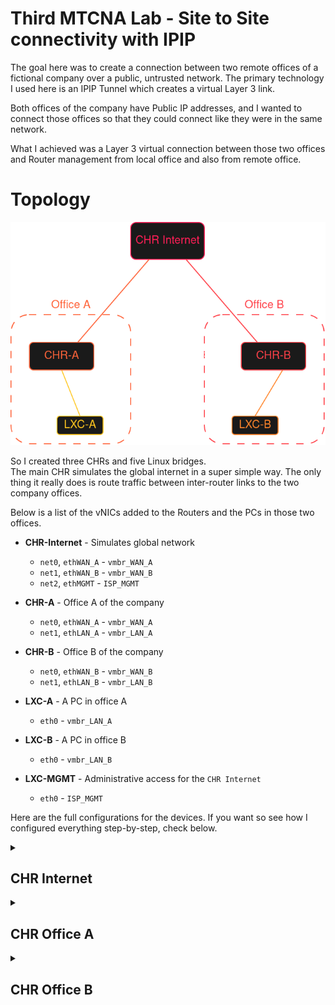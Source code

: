 # Third MTCNA Lab - Site to Site connectivity with IPIP

The goal here was to create a connection between two remote offices of a fictional company over a public, untrusted network. 
The primary technology I used here is an IPIP Tunnel which creates a virtual Layer 3 link.   

Both offices of the company have Public IP addresses, and I wanted to connect those offices so that they could connect like they were in the same network.  

What I achieved was a Layer 3 virtual connection between those two offices and Router management from local office and also from remote office.


# Topology

![topology](./topology.png)


So I created three CHRs and five Linux bridges.  
The main CHR simulates the global internet in a super simple way. 
The only thing it really does is route traffic between inter-router links to the two company offices.  

Below is a list of the vNICs added to the Routers and the PCs in those two offices.   


*   **CHR-Internet** - Simulates global network
    *   `net0`, `ethWAN_A` - `vmbr_WAN_A`
    *   `net1`, `ethWAN_B` - `vmbr_WAN_B`
    *   `net2`, `ethMGMT`  - `ISP_MGMT`

*   **CHR-A** - Office A of the company
    *   `net0`, `ethWAN_A` - `vmbr_WAN_A`
    *   `net1`, `ethLAN_A` - `vmbr_LAN_A`

*   **CHR-B** - Office B of the company
    *   `net0`, `ethWAN_B` - `vmbr_WAN_B`
    *   `net1`, `ethLAN_B` - `vmbr_LAN_B`    

*   **LXC-A** - A PC in office A
    *   `eth0` - `vmbr_LAN_A`

*   **LXC-B** - A PC in office B
    *   `eth0` - `vmbr_LAN_B`

*   **LXC-MGMT** - Administrative access for the `CHR Internet`
    *   `eth0` - `ISP_MGMT`


Here are the full configurations for the devices. 
If you want so see how I configured everything step-by-step, check below.

<details>
<summary><h2>CHR Internet</h2></summary>

```rsc
/interface ethernet
set [ find default-name=ether3 ] disable-running-check=no name=ethMGMT
set [ find default-name=ether1 ] disable-running-check=no name=ethWAN_A
set [ find default-name=ether2 ] disable-running-check=no name=ethWAN_B
/interface list
add name=NET_A
add name=NET_B
add name=NET_MGMT
/interface list member
add interface=ethWAN_A list=NET_A
add interface=ethWAN_B list=NET_B
add interface=ethMGMT list=NET_MGMT
/ip address
add address=203.0.113.1/30 interface=ethWAN_A network=203.0.113.0
add address=203.0.113.5/30 interface=ethWAN_B network=203.0.113.4
add address=172.30.255.9/30 interface=ethMGMT network=172.30.255.8
/ip dhcp-client
add interface=ethWAN_A
/ip firewall filter
add action=accept chain=forward in-interface-list=NET_A out-interface-list=NET_B
add action=accept chain=forward in-interface-list=NET_B out-interface-list=NET_A
add action=accept chain=input in-interface-list=NET_MGMT port=22,8291 protocol=tcp
add action=drop chain=forward
add action=drop chain=input
```

</details>


<details>
<summary><h2>CHR Office A</h2></summary>

```rsc
/interface ethernet
set [ find default-name=ether2 ] disable-running-check=no name=ethLAN_A
set [ find default-name=ether1 ] disable-running-check=no name=ethWAN_A
/interface ipip
add local-address=203.0.113.2 name=ipip-to-B remote-address=203.0.113.6
/ip pool
add name=PoolLanA ranges=192.168.10.50-192.168.10.254
/ip dhcp-server
add address-pool=PoolLanA interface=ethLAN_A lease-time=8w4d name=DHCP_A
/ip address
add address=203.0.113.2/30 interface=ethWAN_A network=203.0.113.0
add address=192.168.10.1/24 interface=ethLAN_A network=192.168.10.0
add address=10.255.255.1/30 interface=ipip-to-B network=10.255.255.0
/ip dhcp-server network
add address=192.168.10.0/24 gateway=192.168.10.1
/ip firewall filter
add action=accept chain=forward connection-state=established,related
add action=accept chain=input connection-state=established,related
add action=accept chain=forward dst-address=192.168.20.0/24 src-address=192.168.10.0/24
add action=accept chain=forward dst-address=192.168.10.0/24 src-address=192.168.20.0/24
add action=accept chain=input port=22,8291 protocol=tcp src-address=192.168.10.0/24
add action=accept chain=input port=22,8291 protocol=tcp src-address=192.168.20.0/24
add action=accept chain=forward out-interface=ipip-to-B
add action=accept chain=forward out-interface=ethWAN_A
add action=drop chain=input
add action=drop chain=forward
/ip firewall nat
add action=masquerade chain=srcnat dst-address=!192.168.20.0/24 out-interface=ethWAN_A
/ip route
add dst-address=0.0.0.0/0 gateway=203.0.113.1
add dst-address=192.168.20.0/24 gateway=10.255.255.2
```

</details>


<details>
<summary><h2>CHR Office B</h2></summary>

```rsc
/interface ethernet
set [ find default-name=ether2 ] disable-running-check=no name=ethLAN_B
set [ find default-name=ether1 ] disable-running-check=no name=ethWAN_B
/interface ipip
add local-address=203.0.113.6 name=ipip-to-A remote-address=203.0.113.2
/ip pool
add name=PoolLanB ranges=192.168.20.50-192.168.20.254
/ip dhcp-server
add address-pool=PoolLanB interface=ethLAN_B lease-time=8w4d name=DHCP_B
/ip address
add address=203.0.113.6/30 interface=ethWAN_B network=203.0.113.4
add address=192.168.20.1/24 interface=ethLAN_B network=192.168.20.0
add address=10.255.255.2/30 interface=ipip-to-A network=10.255.255.0
/ip dhcp-server network
add address=192.168.20.0/24 gateway=192.168.20.1
/ip firewall filter
add action=accept chain=forward connection-state=established,related
add action=accept chain=input connection-state=established,related
add action=accept chain=forward dst-address=192.168.20.0/24 src-address=192.168.10.0/24
add action=accept chain=forward dst-address=192.168.10.0/24 src-address=192.168.20.0/24
add action=accept chain=input port=22,8291 protocol=tcp src-address=192.168.10.0/24
add action=accept chain=input port=22,8291 protocol=tcp src-address=192.168.20.0/24
add action=accept chain=forward out-interface=ipip-to-A
add action=accept chain=forward out-interface=ethWAN_B
add action=drop chain=forward
add action=drop chain=input
/ip firewall nat
add action=masquerade chain=srcnat dst-address=!192.168.10.0/24 out-interface=ethWAN_B
/ip route
add dst-address=0.0.0.0/0 gateway=203.0.113.5
add dst-address=192.168.10.0/24 gateway=10.255.255.1
```

</details>

